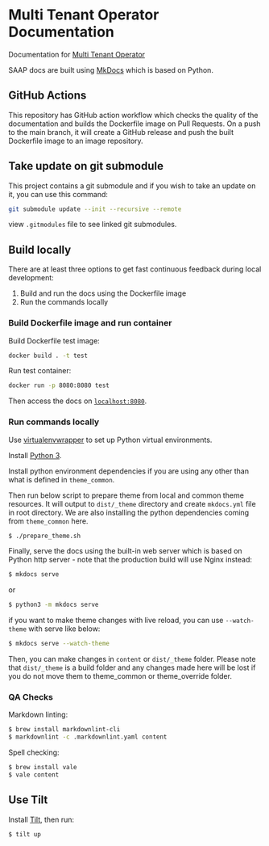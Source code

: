 # Multi Tenant Operator Documentation

Documentation for [Multi Tenant Operator](https://www.stakater.com/mto)


SAAP docs are built using [MkDocs](https://github.com/mkdocs/mkdocs) which is based on Python.

## GitHub Actions

This repository has GitHub action workflow which checks the quality of the documentation and builds the Dockerfile image on Pull Requests. On a push to the main branch, it will create a GitHub release and push the built Dockerfile image to an image repository.

## Take update on git submodule

This project contains a git submodule and if you wish to take an update on it, you can use this command:

```bash
git submodule update --init --recursive --remote
```

view `.gitmodules` file to see linked git submodules.

## Build locally

There are at least three options to get fast continuous feedback during local development:

1. Build and run the docs using the Dockerfile image
2. Run the commands locally

### Build Dockerfile image and run container

Build Dockerfile test image:

```bash
docker build . -t test
```

Run test container:

```bash
docker run -p 8080:8080 test
```

Then access the docs on [`localhost:8080`](localhost:8080).

### Run commands locally

Use [virtualenvwrapper](https://virtualenvwrapper.readthedocs.io/en/latest/install.html) to set up Python virtual environments.

Install [Python 3](https://www.python.org/downloads/).

Install python environment dependencies if you are using any other than what is defined in `theme_common`.

Then run below script to prepare theme from local and common theme resources. It will output to `dist/_theme` directory and create `mkdocs.yml` file in root directory. We are also installing the python dependencies coming from `theme_common` here.

```bash
$ ./prepare_theme.sh
```

Finally, serve the docs using the built-in web server which is based on Python http server - note that the production build will use Nginx instead:

```bash
$ mkdocs serve
```

or

```bash
$ python3 -m mkdocs serve
```

if you want to make theme changes with live reload, you can use `--watch-theme` with serve like below:
```bash
$ mkdocs serve --watch-theme
```
Then, you can make changes in `content` or `dist/_theme` folder. Please note that `dist/_theme` is a build folder and any changes made here will be lost if you do not move them to theme_common or theme_override folder.

### QA Checks

Markdown linting:

```bash
$ brew install markdownlint-cli
$ markdownlint -c .markdownlint.yaml content
```

Spell checking:

```bash
$ brew install vale
$ vale content
```

## Use Tilt

Install [Tilt](https://docs.tilt.dev/index.html), then run:

```bash
$ tilt up
```
